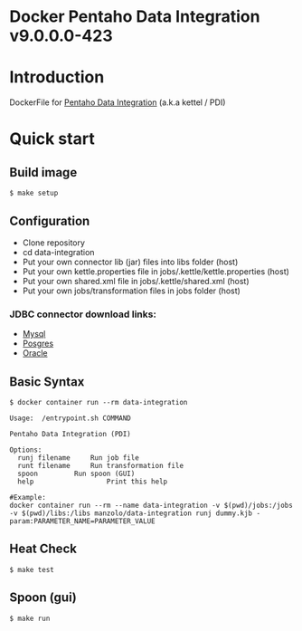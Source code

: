 Docker Pentaho Data Integration v9.0.0.0-423
============================================

# Introduction

DockerFile for [Pentaho Data Integration](https://sourceforge.net/projects/pentaho/) (a.k.a kettel / PDI)

# Quick start

## Build image
```
$ make setup

```

## Configuration
- Clone repository
- cd data-integration
- Put your own connector lib (jar) files into libs folder (host)
- Put your own kettle.properties file in jobs/.kettle/kettle.properties (host)
- Put your own shared.xml file in jobs/.kettle/shared.xml (host)
- Put your own jobs/transformation files in jobs folder (host)

### JDBC connector download links:
- [Mysql](https://downloads.mysql.com/archives/c-j/)
- [Posgres](https://jdbc.postgresql.org/download.html)
- [Oracle](https://www.oracle.com/database/technologies/jdbc-drivers-12c-downloads.html)

## Basic Syntax

```
$ docker container run --rm data-integration

Usage:	/entrypoint.sh COMMAND

Pentaho Data Integration (PDI)

Options:
  runj filename		Run job file
  runt filename		Run transformation file
  spoon			Run spoon (GUI)
  help		         	Print this help

#Example:
docker container run --rm --name data-integration -v $(pwd)/jobs:/jobs -v $(pwd)/libs:/libs manzolo/data-integration runj dummy.kjb -param:PARAMETER_NAME=PARAMETER_VALUE
```

## Heat Check
```
$ make test

```

## Spoon (gui)
```
$ make run

```

